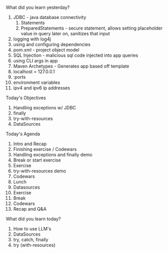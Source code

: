 What did you learn yesterday?

1. JDBC - java database connectivity
   1. Statements
   2. PreparedStatements - secure statement, allows setting placeholder value in query later on, sanitizes that input
2. logging with log4j
3. using and configuring dependencies
4. pom.xml - project object model
5. SQL Injection - malicious sql code injected into app queries
6. using CLI args in app
7. Maven Archetypes - Generates app based off template
8. localhost = 127.0.0.1
9. :ports
10. environment variables
11. ipv4 and ipv6 ip addresses

Today's Objectives

1. Handling exceptions w/ JDBC
2. finally
3. try-with-resources
4. DataSources

Today's Agenda

1. Intro and Recap
2. Finishing exercise / Codewars
3. Handling exceptions and finally demo
4. Break or start exercise
5. Exercise
6. try-with-resources demo
7. Codewars
8. Lunch
9. Datasources
10. Exercise
11. Break
12. Codewars
13. Recap and Q&A 

What did you learn today?

1. How to use LLM's
2. DataSources
3. try, catch, finally
4. try (with-resources)